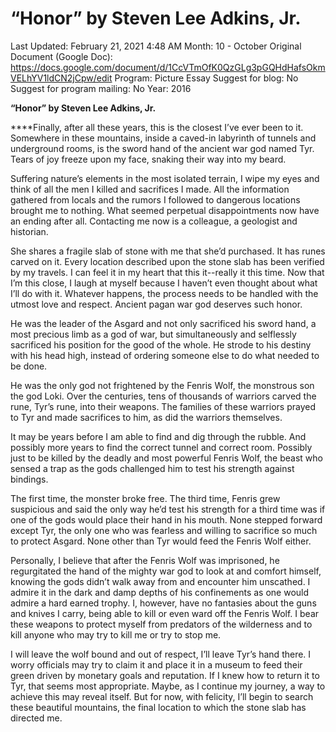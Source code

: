# “Honor” by Steven Lee Adkins, Jr.

Last Updated: February 21, 2021 4:48 AM
Month: 10 - October
Original Document (Google Doc): https://docs.google.com/document/d/1CcVTmOfK0QzGLg3pGQHdHafsOkmVELhYV1ldCN2jCpw/edit
Program: Picture Essay
Suggest for blog: No
Suggest for program mailing: No
Year: 2016

**“Honor” by Steven Lee Adkins, Jr.**

****Finally, after all these years, this is the closest I’ve ever been to it. Somewhere in these mountains, inside a caved-in labyrinth of tunnels and underground rooms, is the sword hand of the ancient war god named Tyr. Tears of joy freeze upon my face, snaking their way into my beard.

Suffering nature’s elements in the most isolated terrain, I wipe my eyes and think of all the men I killed and sacrifices I made. All the information gathered from locals and the rumors I followed to dangerous locations brought me to nothing. What seemed perpetual disappointments now have an ending after all. Contacting me now is a colleague, a geologist and historian.

She shares a fragile slab of stone with me that she’d purchased. It has runes carved on it. Every location described upon the stone slab has been verified by my travels. I can feel it in my heart that this it--really it this time. Now that I’m this close, I laugh at myself because I haven’t even thought about what I’ll do with it. Whatever happens, the process needs to be handled with the utmost love and respect. Ancient pagan war god deserves such honor.

He was the leader of the Asgard and not only sacrificed his sword hand, a most precious limb as a god of war, but simultaneously and selflessly sacrificed his position for the good of the whole. He strode to his destiny with his head high, instead of ordering someone else to do what needed to be done.

He was the only god not frightened by the Fenris Wolf, the monstrous son the god Loki. Over the centuries, tens of thousands of warriors carved the rune, Tyr’s rune, into their weapons. The families of these warriors prayed to Tyr and made sacrifices to him, as did the warriors themselves.

It may be years before I am able to find and dig through the rubble. And possibly more years to find the correct tunnel and correct room. Possibly just to be killed by the deadly and most powerful Fenris Wolf, the beast who sensed a trap as the gods challenged him to test his strength against bindings.

The first time, the monster broke free. The third time, Fenris grew suspicious and said the only way he’d test his strength for a third time was if one of the gods would place their hand in his mouth. None stepped forward except Tyr, the only one who was fearless and willing to sacrifice so much to protect Asgard. None other than Tyr would feed the Fenris Wolf either.

Personally, I believe that after the Fenris Wolf was imprisoned, he regurgitated the hand of the mighty war god to look at and comfort himself, knowing the gods didn’t walk away from and encounter him unscathed. I admire it in the dark and damp depths of his confinements as one would admire a hard earned trophy. I, however, have no fantasies about the guns and knives I carry, being able to kill or even ward off the Fenris Wolf. I bear these weapons to protect myself from predators of the wilderness and to kill anyone who may try to kill me or try to stop me.

I will leave the wolf bound and out of respect, I’ll leave Tyr’s hand there. I worry officials may try to claim it and place it in a museum to feed their green driven by monetary goals and reputation. If I knew how to return it to Tyr, that seems most appropriate. Maybe, as I continue my journey, a way to achieve this may reveal itself. But for now, with felicity, I’ll begin to search these beautiful mountains, the final location to which the stone slab has directed me.